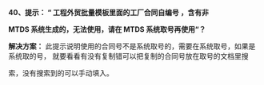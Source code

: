 <a name="bookmark39"></a>**40、提示： “ 工程外贸批量模板里面的工厂合同自编号 ，含有非**

**MTDS 系统生成的，无法使用，请在 MTDS 系统取号再使用“？**

**解决方案：** 此提示说明使用的合同号不是系统取号的，需要在系统取号，如果是系统取的号， 就要看看有没有复制错可以把复制的合同号放在取号的文档里搜

索，没有搜索到的可以手动填入。

